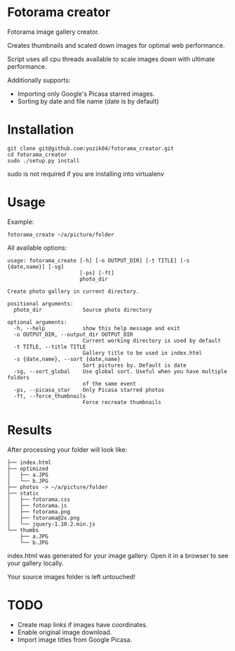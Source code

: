 Fotorama creator
================

Fotorama image gallery creator.

Creates thumbnails and scaled down images for optimal web performance.

Script uses all cpu threads available to scale images down with ultimate performance.

Additionally supports:

* Importing only Google's Picasa starred images.
* Sorting by date and file name (date is by default)

Installation
=============

    git clone git@github.com:yozik04/fotorama_creator.git
    cd fotorama_creator
    sudo ./setup.py install

sudo is not required if you are installing into virtualenv

Usage
======
Example:

    fotorama_create ~/a/picture/folder

All available options:

    usage: fotorama_create [-h] [-o OUTPUT_DIR] [-t TITLE] [-s {date,name}] [-sg]
                           [-ps] [-ft]
                           photo_dir
    
    Create photo gallery in current directory.
    
    positional arguments:
      photo_dir             Source photo directory
    
    optional arguments:
      -h, --help            show this help message and exit
      -o OUTPUT_DIR, --output_dir OUTPUT_DIR
                            Current working directory is used by default
      -t TITLE, --title TITLE
                            Gallery title to be used in index.html
      -s {date,name}, --sort {date,name}
                            Sort pictures by. Default is date
      -sg, --sort_global    Use global sort. Useful when you have multiple folders
                            of the same event
      -ps, --picasa_star    Only Picasa starred photos
      -ft, --force_thumbnails
                            Force recreate thumbnails
      
Results
========
After processing your folder will look like:

    ├── index.html
    ├── optimized
    │   ├── a.JPG
    │   └── b.JPG
    ├── photos -> ~/a/picture/folder
    ├── static
    │   ├── fotorama.css
    │   ├── fotorama.js
    │   ├── fotorama.png
    │   ├── fotorama@2x.png
    │   └── jquery-1.10.2.min.js
    └── thumbs
        ├── a.JPG
        └── b.JPG
        
index.html was generated for your image gallery.
Open it in a browser to see your gallery locally.

Your source images folder is left untouched!

TODO
=====
* Create map links if images have coordinates.
* Enable original image download.
* Import image titles from Google Picasa.